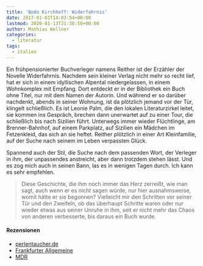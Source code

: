 ```yaml
---
title: 'Bodo Kirchhoff: Widerfahrnis'
date: 2017-01-01T14:03:54+00:00
lastmod: 2020-01-13T21:38:50+00:00
author: Mathias Wellner
categories:
  - literatur
tags:
  - italien
---
```

Ein frühpensionierter Buchverleger namens Reither ist der Erzähler der Novelle Widerfahrnis. Nachdem sein kleiner Verlag nicht mehr so recht lief, hat er sich in einem idyllischen Alpental niedergelassen, in einem Wohnkomplex mit Empfang. Dort entdeckt er in der Bibliothek ein Buch ohne Titel, nur mit dem Namen der Autorin. Und während er so darüber nachdenkt, abends in seiner Wohnung, ist da plötzlich jemand vor der Tür, klingelt schließlich. Es ist Leonie Palm, die den lokalen Literaturzirkel leitet, sie kommen ins Gespräch, brechen dann unerwartet auf zu einer Tour, die schließlich bis nach Sizilien führt. Unterwegs immer wieder Flüchtlinge, am Brenner-Bahnhof, auf einem Parkplatz, auf Sizilien ein Mädchen im Fetzenkleid, das sich an sie heftet. Reither plötzlich in einer Art Kleinfamilie, auf der Suche nach seinem im Leben verpassten Glück. 

Spannend auch der Stil, die Suche nach dem passenden Wort, der Verleger in ihm, der unpassendes anstreicht, aber dann trotzdem stehen lässt. Und es zog mich auch in seinen Bann, las es in wenigen Tagen durch. Ich kann es sehr empfehlen. 

> Diese Geschichte, die ihm noch immer das Herz zerreißt, wie man sagt, auch wenn er es nicht sagen würde, nur hier ausnahmsweise, womit hätte er sie begonnen? Vielleicht mir den Schritten vor seiner Tür und den Zweifeln, ob das überhaupt Schritte waren oder nur wieder etwas aus seiner Unruhe in ihm, seit er nicht mehr das Chaos von anderen verbesserte, bis daraus ein Buch wurde. 

#### Rezensionen

  * <a href="https://www.perlentaucher.de/buch/bodo-kirchhoff/widerfahrnis.html" target="_blank">perlentaucher.de</a>
  * <a href="http://www.faz.net/aktuell/feuilleton/buecher/rezensionen/belletristik/rezension-zu-bodo-kirchhoffs-widerfahrnis-14432276.html" target="_blank">Frankfurter Allgemeine</a>
  * <a href="http://www.mdr.de/kultur/themen/bodo-kirchhoff-widerfahrnis-100.html" target="_blank">MDR</a>